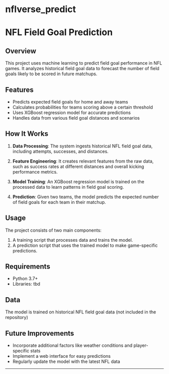 # nflverse_predict
# NFL Field Goal Prediction

## Overview

This project uses machine learning to predict field goal performance in NFL games. It analyzes historical field goal data to forecast the number of field goals likely to be scored in future matchups.

## Features

- Predicts expected field goals for home and away teams
- Calculates probabilities for teams scoring above a certain threshold
- Uses XGBoost regression model for accurate predictions
- Handles data from various field goal distances and scenarios

## How It Works

1. **Data Processing**: The system ingests historical NFL field goal data, including attempts, successes, and distances.

2. **Feature Engineering**: It creates relevant features from the raw data, such as success rates at different distances and overall kicking performance metrics.

3. **Model Training**: An XGBoost regression model is trained on the processed data to learn patterns in field goal scoring.

4. **Prediction**: Given two teams, the model predicts the expected number of field goals for each team in their matchup.

## Usage

The project consists of two main components:

1. A training script that processes data and trains the model.
2. A prediction script that uses the trained model to make game-specific predictions.

## Requirements

- Python 3.7+
- Libraries: tbd

## Data

The model is trained on historical NFL field goal data (not included in the repository)

## Future Improvements

- Incorporate additional factors like weather conditions and player-specific stats
- Implement a web interface for easy predictions
- Regularly update the model with the latest NFL data

---